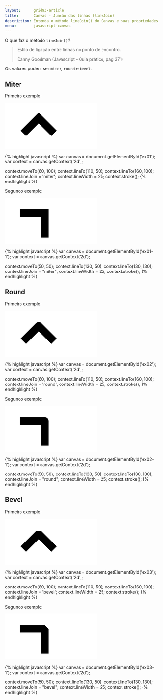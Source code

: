 ```yaml
---
layout:      grid93-article
title:       Canvas - Junção das linhas (lineJoin)
description: Entenda o método lineJoin() do Canvas e suas propriedades (miter, round e bevel)
menu:        javascript-canvas
---
```



O que faz o método `lineJoin()`?

> Estilo de ligação entre linhas no ponto de encontro.
>
> Danny Goodman (Javascript - Guia prático, pag 371) 

Os valores podem ser `miter`, `round` e `bevel`.



Miter
---

Primeiro exemplo:

<p><img src="canvas1.png" alt="fig exemplo de canvas" title="exemplo de canvas" class="canvas"/></p>

{% highlight javascript %}
var canvas = document.getElementById('ex01');
var context = canvas.getContext('2d');

context.moveTo(60, 100);
context.lineTo(110, 50);
context.lineTo(160, 100);
context.lineJoin = 'miter';
context.lineWidth = 25;
context.stroke();
{% endhighlight %}


Segundo exemplo:

<p><img src="canvas2.png" alt="fig exemplo de canvas" title="exemplo de canvas" class="canvas"/></p>

{% highlight javascript %}
var canvas = document.getElementById('ex01-1');
var context = canvas.getContext('2d');

context.moveTo(50, 50);
context.lineTo(130, 50);
context.lineTo(130, 130);
context.lineJoin = "miter";
context.lineWidth = 25;
context.stroke();
{% endhighlight %}



Round
---

Primeiro exemplo:

<p><img src="canvas3.png" alt="fig exemplo de canvas" title="exemplo de canvas" class="canvas"/></p>


{% highlight javascript %}
var canvas = document.getElementById('ex02');
var context = canvas.getContext('2d');

context.moveTo(60, 100);
context.lineTo(110, 50);
context.lineTo(160, 100);
context.lineJoin = 'round';
context.lineWidth = 25;
context.stroke();
{% endhighlight %}


Segundo exemplo:

<p><img src="canvas4.png" alt="fig exemplo de canvas" title="exemplo de canvas" class="canvas"/></p>

{% highlight javascript %}
var canvas = document.getElementById('ex02-1');
var context = canvas.getContext('2d');

context.moveTo(50, 50);
context.lineTo(130, 50);
context.lineTo(130, 130);
context.lineJoin = "round";
context.lineWidth = 25;
context.stroke();
{% endhighlight %}



Bevel
---

Primeiro exemplo:

<p><img src="canvas5.png" alt="fig exemplo de canvas" title="exemplo de canvas" class="canvas"/></p>


{% highlight javascript %}
var canvas = document.getElementById('ex03');
var context = canvas.getContext('2d');

context.moveTo(60, 100);
context.lineTo(110, 50);
context.lineTo(160, 100);
context.lineJoin = 'bevel';
context.lineWidth = 25;
context.stroke();
{% endhighlight %}

Segundo exemplo:

<p><img src="canvas6.png" alt="fig exemplo de canvas" title="exemplo de canvas" class="canvas"/></p>


{% highlight javascript %}
var canvas = document.getElementById('ex03-1');
var context = canvas.getContext('2d');

context.moveTo(50, 50);
context.lineTo(130, 50);
context.lineTo(130, 130);
context.lineJoin = "bevel";
context.lineWidth = 25;
context.stroke();
{% endhighlight %}